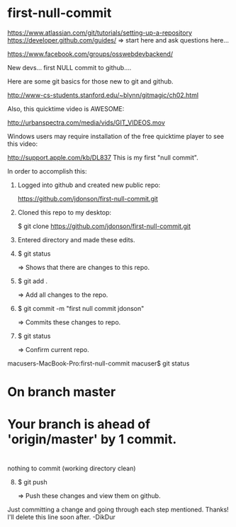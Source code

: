 first-null-commit
=================
https://www.atlassian.com/git/tutorials/setting-up-a-repository
https://developer.github.com/guides/ => start here and ask questions here...

https://www.facebook.com/groups/osswebdevbackend/

New devs... first NULL commit to github....

Here are some git basics for those new to git and github.

http://www-cs-students.stanford.edu/~blynn/gitmagic/ch02.html

Also, this quicktime video is AWESOME:

http://urbanspectra.com/media/vids/GIT_VIDEOS.mov

Windows users may require installation
of the free quicktime player to see this video:

http://support.apple.com/kb/DL837
This is my first "null commit".

In order to accomplish this:

1.  Logged into github and created new public repo:

	https://github.com/jdonson/first-null-commit.git

2.  Cloned this repo to my desktop:

	$ git clone https://github.com/jdonson/first-null-commit.git

3.  Entered directory and made these edits.

4.  $ git status

	=> Shows that there are changes to this repo.

5.  $ git add .

	=> Add all changes to the repo.

6.  $ git commit -m "first null commit jdonson"

	=> Commits these changes to repo.

7.  $  git status

	=>  Confirm current repo.

macusers-MacBook-Pro:first-null-commit macuser$ git status
# On branch master
# Your branch is ahead of 'origin/master' by 1 commit.
#
nothing to commit (working directory clean)

8.  $ git push

	=> Push these changes and view them on github.



Just committing a change and going through each step mentioned. Thanks! I'll delete this line soon after. -DikDur
